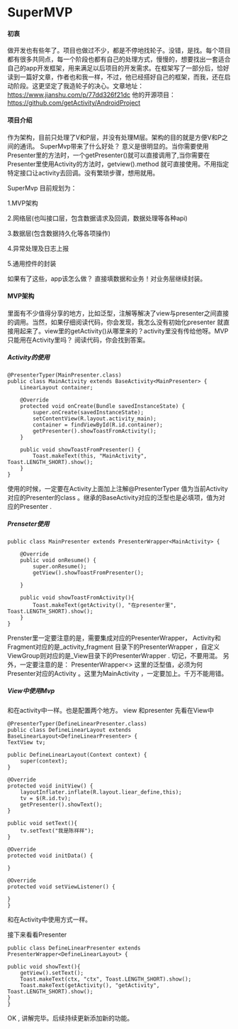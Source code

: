 # SuperMVP
#### 初衷
做开发也有些年了。项目也做过不少，都是不停地找轮子。没错，是找。每个项目都有很多共同点，每一个阶段也都有自己的处理方式，慢慢的，想要找出一套适合自己的app开发框架，用来满足以后项目的开发需求。在框架写了一部分后，恰好读到一篇好文章，作者也和我一样，不过，他已经搭好自己的框架，而我，还在启动阶段。这更坚定了我造轮子的决心。文章地址：https://www.jianshu.com/p/77dd326f21dc  他的开源项目：https://github.com/getActivity/AndroidProject

#### 项目介绍
作为架构，目前只处理了V和P层，并没有处理M层。架构的目的就是方便V和P之间的通讯。
SuperMvp带来了什么好处？ 意义是很明显的。当你需要使用Presenter里的方法时，一个getPresenter()就可以直接调用了,当你需要在Presenter里使用Activity的方法时，getview().method 就可直接使用。不用指定特定接口让activity去回调。没有繁琐步骤，想用就用。

SuperMvp 目前规划为：

1.MVP架构

2.网络层(也叫接口层，包含数据请求及回调，数据处理等各种api)

3.数据层(包含数据持久化等各项操作)

4.异常处理及日志上报

5.通用控件的封装

如果有了这些，app该怎么做？ 直接填数据和业务！对业务层继续封装。
#### MVP架构
里面有不少值得分享的地方，比如泛型，注解等解决了view与presenter之间直接的调用。当然，如果仔细阅读代码，你会发现，我怎么没有初始化presenter 就直接用起来了。view里的getActivity()从哪里来的？activity里没有传给他呀。MVP只能用在Activity里吗？ 阅读代码，你会找到答案。
##### Activity的使用

    @PresenterTyper(MainPresenter.class)
    public class MainActivity extends BaseActivity<MainPresenter> {
        LinearLayout container;

        @Override
        protected void onCreate(Bundle savedInstanceState) {
            super.onCreate(savedInstanceState);
            setContentView(R.layout.activity_main);
            container = findViewById(R.id.container);
            getPresenter().showToastFromActivity();
        }

        public void showToastFromPresenter() {
            Toast.makeText(this, "MainActivity", Toast.LENGTH_SHORT).show();
        }
    }

使用的时候，一定要在Activity上面加上注解@PresenterTyper 值为当前Activity对应的Presenter的class 。继承的BaseActivity对应的泛型也是必填项，值为对应的Presenter .

##### Prenseter使用
    public class MainPresenter extends PresenterWrapper<MainActivity> {

        @Override
        public void onResume() {
            super.onResume();
            getView().showToastFromPresenter();

        }

        public void showToastFromActivity(){
            Toast.makeText(getActivity(), "在presenter里", Toast.LENGTH_SHORT).show();
        }
    }
Prenster里一定要注意的是，需要集成对应的PresenterWrapper， Activity和Fragment对应的是_activity_fragment 目录下的PresenterWrapper ，自定义ViewGroup则对应的是_View目录下的PresenterWrapper . 切记，不要用混。
另外，一定要注意的是： PresenterWrapper<> 这里的泛型值，必须为何Presenter对应的Activity 。这里为MainActivity  ，一定要加上。千万不能用错。

##### View中使用Mvp
和在activity中一样。也是配置两个地方。 view 和presenter
先看在View中

    @PresenterTyper(DefineLinearPresenter.class)
    public class DefineLinearLayout extends BaseLinearLayout<DefineLinearPresenter> {
    TextView tv;

    public DefineLinearLayout(Context context) {
        super(context);
    }

    @Override
    protected void initView() {
        layoutInflater.inflate(R.layout.liear_define,this);
        tv = $(R.id.tv);
        getPresenter().showText();
    }

    public void setText(){
        tv.setText("我是陈祥祥");
    }

    @Override
    protected void initData() {

    }

    @Override
    protected void setViewListener() {

    }
    }

和在Activity中使用方式一样。


接下来看看Presenter

    public class DefineLinearPresenter extends PresenterWrapper<DefineLinearLayout> {

    public void showText(){
        getView().setText();
        Toast.makeText(ctx, "ctx", Toast.LENGTH_SHORT).show();
        Toast.makeText(getActivity(), "getActivity", Toast.LENGTH_SHORT).show();
    }
    }


OK , 讲解完毕。后续持续更新添加新的功能。



